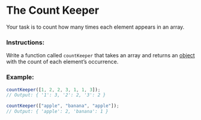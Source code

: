 # The Count Keeper

Your task is to count how many times each element appears in an array.

### Instructions:

Write a function called `countKeeper` that takes an array and returns an [object](https://developer.mozilla.org/en-US/docs/Web/JavaScript/Reference/Global_Objects/Object) with the count of each element’s occurrence.

### Example:

```js
countKeeper([1, 2, 2, 3, 1, 1, 3]);
// Output: { '1': 3, '2': 2, '3': 2 }

countKeeper(["apple", "banana", "apple"]);
// Output: { 'apple': 2, 'banana': 1 }
```
